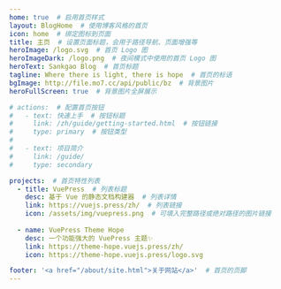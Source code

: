```yaml
---
home: true  # 启用首页样式
layout: BlogHome  # 使用博客风格的首页
icon: home  # 绑定图标到页面
title: 主页  # 设置页面标题，会用于路径导航、页面增强等
heroImage: /logo.svg  # 首页 Logo 图
heroImageDark: /logo.png  # 夜间模式中使用的首页 Logo 图
heroText: Sankgao Blog  # 首页标题
tagline: Where there is light, there is hope  # 首页的标语
bgImage: http://file.mo7.cc/api/public/bz  # 背景图片
heroFullScreen: true  # 背景图片全屏展示

# actions:  # 配置首页按钮
#   - text: 快速上手  # 按钮标题
#     link: /zh/guide/getting-started.html  # 按钮链接
#     type: primary  # 按钮类型
#
#   - text: 项目简介
#     link: /guide/
#     type: secondary

projects:  # 首页特性列表
  - title: VuePress  # 列表标题
    desc: 基于 Vue 的静态文档构建器  # 列表详情
    link: https://vuejs.press/zh/  # 列表链接
    icon: /assets/img/vuepress.png  # 可填入完整路径或绝对路径的图片链接
  
  - name: VuePress Theme Hope
    desc: 一个功能强大的 VuePress 主题✨
    link: https://theme-hope.vuejs.press/zh/
    icon: https://theme-hope.vuejs.press/logo.svg

footer: '<a href="/about/site.html">关于网站</a>'  # 首页的页脚
---
```


